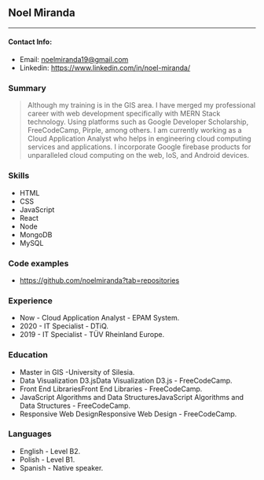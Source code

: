 ## Noel Miranda
---
#### Contact Info:
- Email: noelmiranda19@gmail.com
- Linkedin: https://www.linkedin.com/in/noel-miranda/

### Summary 
> Although my training is in the GIS area. I have merged my professional career with web development specifically  with MERN Stack technology. Using platforms such as Google Developer Scholarship, FreeCodeCamp, Pirple, among others. I am currently working as a Cloud Application Analyst who helps in engineering cloud computing services and applications. I incorporate Google firebase products for unparalleled cloud computing on the web, IoS, and Android devices.



### Skills 
- HTML
- CSS
- JavaScript
- React
- Node
- MongoDB
- MySQL

### Code examples 
- https://github.com/noelmiranda?tab=repositories

### Experience 
- Now - Cloud Application Analyst - EPAM System.
- 2020 - IT Specialist - DTiQ. 
- 2019 - IT Specialist - TÜV Rheinland Europe.

### Education 
- Master in GIS -University of Silesia.
- Data Visualization D3.jsData Visualization D3.js - FreeCodeCamp.
- Front End LibrariesFront End Libraries - FreeCodeCamp.
- JavaScript Algorithms and Data StructuresJavaScript Algorithms and Data Structures - FreeCodeCamp.
- Responsive Web DesignResponsive Web Design - FreeCodeCamp.

### Languages
- English - Level B2.
- Polish - Level B1.
- Spanish - Native speaker.
